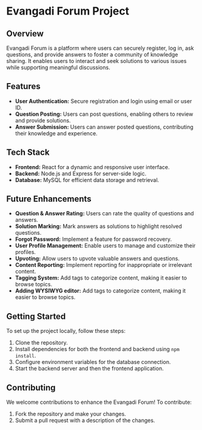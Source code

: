 # Evangadi Forum Project

## Overview
Evangadi Forum is a platform where users can securely register, log in, ask questions, and provide answers to foster a community of knowledge sharing. It enables users to interact and seek solutions to various issues while supporting meaningful discussions.

## Features
- **User Authentication:** Secure registration and login using email or user ID.
- **Question Posting:** Users can post questions, enabling others to review and provide solutions.
- **Answer Submission:** Users can answer posted questions, contributing their knowledge and experience.

## Tech Stack
- **Frontend:** React for a dynamic and responsive user interface.
- **Backend:** Node.js and Express for server-side logic.
- **Database:** MySQL for efficient data storage and retrieval.

## Future Enhancements
- **Question & Answer Rating:** Users can rate the quality of questions and answers.
- **Solution Marking:** Mark answers as solutions to highlight resolved questions.
- **Forgot Password:** Implement a feature for password recovery.
- **User Profile Management:** Enable users to manage and customize their profiles.
- **Upvoting:** Allow users to upvote valuable answers and questions.
- **Content Reporting:** Implement reporting for inappropriate or irrelevant content.
- **Tagging System:** Add tags to categorize content, making it easier to browse topics.
- **Adding WYSIWYG editor:** Add tags to categorize content, making it easier to browse topics.

## Getting Started
To set up the project locally, follow these steps:
1. Clone the repository.
2. Install dependencies for both the frontend and backend using `npm install`.
3. Configure environment variables for the database connection.
4. Start the backend server and then the frontend application.

## Contributing
We welcome contributions to enhance the Evangadi Forum! To contribute:
1. Fork the repository and make your changes.
2. Submit a pull request with a description of the changes.

